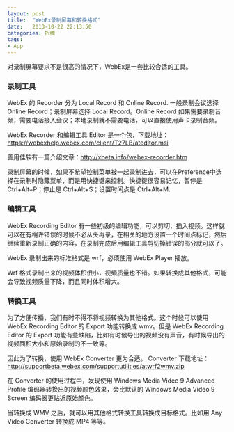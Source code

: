 ```yaml
---
layout: post
title:  "WebEx录制屏幕和转换格式"
date:   2013-10-22 22:13:50
categories: 折腾
tags:
- App
---
```


对录制屏幕要求不是很高的情况下，WebEx是一套比较合适的工具。

### 录制工具 ###
WebEx 的 Recorder 分为 Local Record 和 Online Record. 一般录制会议选择 Online Record；录制屏幕选择 Local Record。Online Record 如果需要录制音频，需要电话接入会议；本地录制就不需要电话，可以直接使用声卡录制音频。

WebEx Recorder 和编辑工具 Editor 是一个包，下载地址：<https://webexhelp.webex.com/client/T27LB/ateditor.msi>

善用佳软有一篇介绍文章：<http://xbeta.info/webex-recorder.htm>

录制屏幕的时候，如果不希望控制菜单被一起录制进去，可以在Preference中选择在录制时隐藏菜单，而是用快捷键来控制。快捷键很容易记忆，暂停是 Ctrl+Alt+P；停止是 Ctrl+Alt+S；设置时间点是 Ctrl+Alt+M.

### 编辑工具 ###
WebEx Recording Editor 有一些初级的编辑功能，可以剪切、插入视频。这样就可以在有稍许错误的时候不必从头再录，在相关的地方设置一个时间点标记，然后继续重新录制正确的内容，在录制完成后用编辑工具剪切掉错误的部分就可以了。

WebEx 录制出来的标准格式是 wrf，必须使用 WebEx Player 播放。

Wrf 格式录制出来的视频体积很小，视频质量也不错。如果转换成其他格式，可能会导致视频质量下降，而且同时体积增大。

### 转换工具 ###
为了方便传播，我们有时不得不将视频转换为其他格式。这个时候可以使用WebEx Recording Editor 的 Export 功能转换成 wmv。但是 WebEx Recording Editor 的 Export 功能有些缺陷，比如有时候导出的视频没有声音，有时候导出的视频面积大小和原始录制的不一致等。

因此为了转换，使用 WebEx Converter 更为合适。 Converter 下载地址：<http://supportbeta.webex.com/supportutilities/atwrf2wmv.zip>

在 Converter 的使用过程中，发现使用 Windows Media Video 9 Advanced Profile 编码器转换出的视频颜色效果，会比默认的 Windows Media Video 9 Screen 编码器更贴近原始颜色。

当转换成 WMV 之后，就可以用其他格式转换工具转换成目标格式。比如用 Any Video Converter 转换成 MP4 等等。
